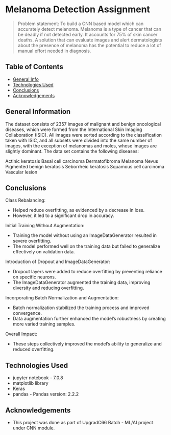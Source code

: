 # Melanoma Detection Assignment
> Problem statement: To build a CNN based model which can accurately detect melanoma. Melanoma is a type of cancer that can be deadly if not detected early. It accounts for 75% of skin cancer deaths. A solution that can evaluate images and alert dermatologists about the presence of melanoma has the potential to reduce a lot of manual effort needed in diagnosis.


## Table of Contents
* [General Info](#general-information)
* [Technologies Used](#technologies-used)
* [Conclusions](#conclusions)
* [Acknowledgements](#acknowledgements)


## General Information
The dataset consists of 2357 images of malignant and benign oncological diseases, which were formed from the International Skin Imaging Collaboration (ISIC). All images were sorted according to the classification taken with ISIC, and all subsets were divided into the same number of images, with the exception of melanomas and moles, whose images are slightly dominant.
The data set contains the following diseases:

Actinic keratosis
Basal cell carcinoma
Dermatofibroma
Melanoma
Nevus
Pigmented benign keratosis
Seborrheic keratosis
Squamous cell carcinoma
Vascular lesion


## Conclusions
 Class Rebalancing:
- Helped reduce overfitting, as evidenced by a decrease in loss.
- However, it led to a significant drop in accuracy.
  
 Initial Training Without Augmentation:
- Training the model without using an ImageDataGenerator resulted in severe overfitting.
- The model performed well on the training data but failed to generalize effectively on validation data.
  
Introduction of Dropout and ImageDataGenerator:
- Dropout layers were added to reduce overfitting by preventing reliance on specific neurons.
- The ImageDataGenerator augmented the training data, improving diversity and reducing overfitting.
  
Incorporating Batch Normalization and Augmentation:
- Batch normalization stabilized the training process and improved convergence.
- Data augmentation further enhanced the model’s robustness by creating more varied training samples.
  
Overall Impact:
- These steps collectively improved the model’s ability to generalize and reduced overfitting.


## Technologies Used
- jupyter notebook - 7.0.8
- matplotlib library
- Keras
- pandas - Pandas version: 2.2.2

## Acknowledgements
- This project was done as part of UpgradC66 Batch - ML/AI project under CNN module.
